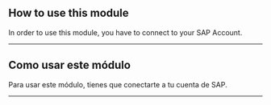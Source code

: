 ## How to use this module
In order to use this module, you have to connect to your SAP Account.

---

## Como usar este módulo
Para usar este módulo, tienes que conectarte a tu cuenta de SAP.

---




